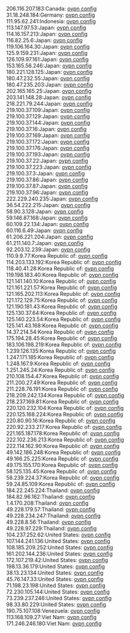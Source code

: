 206.116.207.183:Canada: [ovpn config](vpn/206_116_207_183.ovpn)  
31.18.248.184:Germany: [ovpn config](vpn/31_18_248_184.ovpn)  
111.95.62.241:Indonesia: [ovpn config](vpn/111_95_62_241.ovpn)  
113.147.97.53:Japan: [ovpn config](vpn/113_147_97_53.ovpn)  
114.16.157.213:Japan: [ovpn config](vpn/114_16_157_213.ovpn)  
116.82.25.6:Japan: [ovpn config](vpn/116_82_25_6.ovpn)  
119.106.164.30:Japan: [ovpn config](vpn/119_106_164_30.ovpn)  
125.9.159.231:Japan: [ovpn config](vpn/125_9_159_231.ovpn)  
126.109.97.161:Japan: [ovpn config](vpn/126_109_97_161.ovpn)  
153.165.56.246:Japan: [ovpn config](vpn/153_165_56_246.ovpn)  
180.221.128.125:Japan: [ovpn config](vpn/180_221_128_125.ovpn)  
180.47.232.55:Japan: [ovpn config](vpn/180_47_232_55.ovpn)  
180.47.235.203:Japan: [ovpn config](vpn/180_47_235_203.ovpn)  
202.165.165.25:Japan: [ovpn config](vpn/202_165_165_25.ovpn)  
203.141.148.28:Japan: [ovpn config](vpn/203_141_148_28.ovpn)  
218.221.79.244:Japan: [ovpn config](vpn/218_221_79_244.ovpn)  
219.100.37.109:Japan: [ovpn config](vpn/219_100_37_109.ovpn)  
219.100.37.129:Japan: [ovpn config](vpn/219_100_37_129.ovpn)  
219.100.37.144:Japan: [ovpn config](vpn/219_100_37_144.ovpn)  
219.100.37.16:Japan: [ovpn config](vpn/219_100_37_16.ovpn)  
219.100.37.169:Japan: [ovpn config](vpn/219_100_37_169.ovpn)  
219.100.37.172:Japan: [ovpn config](vpn/219_100_37_172.ovpn)  
219.100.37.176:Japan: [ovpn config](vpn/219_100_37_176.ovpn)  
219.100.37.193:Japan: [ovpn config](vpn/219_100_37_193.ovpn)  
219.100.37.22:Japan: [ovpn config](vpn/219_100_37_22.ovpn)  
219.100.37.223:Japan: [ovpn config](vpn/219_100_37_223.ovpn)  
219.100.37.3:Japan: [ovpn config](vpn/219_100_37_3.ovpn)  
219.100.37.86:Japan: [ovpn config](vpn/219_100_37_86.ovpn)  
219.100.37.87:Japan: [ovpn config](vpn/219_100_37_87.ovpn)  
219.100.37.96:Japan: [ovpn config](vpn/219_100_37_96.ovpn)  
222.229.240.235:Japan: [ovpn config](vpn/222_229_240_235.ovpn)  
36.54.222.215:Japan: [ovpn config](vpn/36_54_222_215.ovpn)  
58.90.3.128:Japan: [ovpn config](vpn/58_90_3_128.ovpn)  
59.146.87.168:Japan: [ovpn config](vpn/59_146_87_168.ovpn)  
60.109.22.134:Japan: [ovpn config](vpn/60_109_22_134.ovpn)  
60.116.6.49:Japan: [ovpn config](vpn/60_116_6_49.ovpn)  
61.206.221.204:Japan: [ovpn config](vpn/61_206_221_204.ovpn)  
61.211.140.7:Japan: [ovpn config](vpn/61_211_140_7.ovpn)  
92.203.12.239:Japan: [ovpn config](vpn/92_203_12_239.ovpn)  
110.9.9.77:Korea Republic of: [ovpn config](vpn/110_9_9_77.ovpn)  
114.203.133.192:Korea Republic of: [ovpn config](vpn/114_203_133_192.ovpn)  
118.40.41.28:Korea Republic of: [ovpn config](vpn/118_40_41_28.ovpn)  
119.198.183.40:Korea Republic of: [ovpn config](vpn/119_198_183_40.ovpn)  
121.141.140.10:Korea Republic of: [ovpn config](vpn/121_141_140_10.ovpn)  
121.161.221.57:Korea Republic of: [ovpn config](vpn/121_161_221_57.ovpn)  
121.165.202.113:Korea Republic of: [ovpn config](vpn/121_165_202_113.ovpn)  
121.172.129.75:Korea Republic of: [ovpn config](vpn/121_172_129_75.ovpn)  
121.190.181.43:Korea Republic of: [ovpn config](vpn/121_190_181_43.ovpn)  
125.130.37.64:Korea Republic of: [ovpn config](vpn/125_130_37_64.ovpn)  
125.140.223.54:Korea Republic of: [ovpn config](vpn/125_140_223_54.ovpn)  
125.141.43.168:Korea Republic of: [ovpn config](vpn/125_141_43_168.ovpn)  
14.37.214.54:Korea Republic of: [ovpn config](vpn/14_37_214_54.ovpn)  
175.194.28.45:Korea Republic of: [ovpn config](vpn/175_194_28_45.ovpn)  
183.106.198.219:Korea Republic of: [ovpn config](vpn/183_106_198_219.ovpn)  
1.239.126.135:Korea Republic of: [ovpn config](vpn/1_239_126_135.ovpn)  
1.247.171.185:Korea Republic of: [ovpn config](vpn/1_247_171_185.ovpn)  
1.248.167.9:Korea Republic of: [ovpn config](vpn/1_248_167_9.ovpn)  
1.251.245.24:Korea Republic of: [ovpn config](vpn/1_251_245_24.ovpn)  
210.108.154.47:Korea Republic of: [ovpn config](vpn/210_108_154_47.ovpn)  
211.200.27.49:Korea Republic of: [ovpn config](vpn/211_200_27_49.ovpn)  
211.228.76.191:Korea Republic of: [ovpn config](vpn/211_228_76_191.ovpn)  
218.209.242.134:Korea Republic of: [ovpn config](vpn/218_209_242_134.ovpn)  
218.237.169.81:Korea Republic of: [ovpn config](vpn/218_237_169_81.ovpn)  
220.120.232.104:Korea Republic of: [ovpn config](vpn/220_120_232_104.ovpn)  
220.125.168.224:Korea Republic of: [ovpn config](vpn/220_125_168_224.ovpn)  
220.80.90.16:Korea Republic of: [ovpn config](vpn/220_80_90_16.ovpn)  
220.92.233.217:Korea Republic of: [ovpn config](vpn/220_92_233_217.ovpn)  
221.165.187.178:Korea Republic of: [ovpn config](vpn/221_165_187_178.ovpn)  
222.102.236.213:Korea Republic of: [ovpn config](vpn/222_102_236_213.ovpn)  
222.114.162.90:Korea Republic of: [ovpn config](vpn/222_114_162_90.ovpn)  
49.142.186.248:Korea Republic of: [ovpn config](vpn/49_142_186_248.ovpn)  
49.166.25.225:Korea Republic of: [ovpn config](vpn/49_166_25_225.ovpn)  
49.175.155.170:Korea Republic of: [ovpn config](vpn/49_175_155_170.ovpn)  
58.125.135.45:Korea Republic of: [ovpn config](vpn/58_125_135_45.ovpn)  
58.239.224.37:Korea Republic of: [ovpn config](vpn/58_239_224_37.ovpn)  
59.24.85.109:Korea Republic of: [ovpn config](vpn/59_24_85_109.ovpn)  
184.22.245.224:Thailand: [ovpn config](vpn/184_22_245_224.ovpn)  
184.82.96.162:Thailand: [ovpn config](vpn/184_82_96_162.ovpn)  
1.4.170.208:Thailand: [ovpn config](vpn/1_4_170_208.ovpn)  
49.228.179.57:Thailand: [ovpn config](vpn/49_228_179_57.ovpn)  
49.228.234.247:Thailand: [ovpn config](vpn/49_228_234_247.ovpn)  
49.228.8.56:Thailand: [ovpn config](vpn/49_228_8_56.ovpn)  
49.228.97.229:Thailand: [ovpn config](vpn/49_228_97_229.ovpn)  
104.237.252.62:United States: [ovpn config](vpn/104_237_252_62.ovpn)  
107.144.241.136:United States: [ovpn config](vpn/107_144_241_136.ovpn)  
108.185.209.252:United States: [ovpn config](vpn/108_185_209_252.ovpn)  
161.202.144.236:United States: [ovpn config](vpn/161_202_144_236.ovpn)  
172.107.219.42:United States: [ovpn config](vpn/172_107_219_42.ovpn)  
198.13.36.179:United States: [ovpn config](vpn/198_13_36_179.ovpn)  
38.13.23.134:United States: [ovpn config](vpn/38_13_23_134.ovpn)  
45.76.147.33:United States: [ovpn config](vpn/45_76_147_33.ovpn)  
71.198.23.198:United States: [ovpn config](vpn/71_198_23_198.ovpn)  
72.230.105.144:United States: [ovpn config](vpn/72_230_105_144.ovpn)  
73.239.237.246:United States: [ovpn config](vpn/73_239_237_246.ovpn)  
98.33.80.229:United States: [ovpn config](vpn/98_33_80_229.ovpn)  
190.75.107.108:Venezuela: [ovpn config](vpn/190_75_107_108.ovpn)  
113.168.109.27:Viet Nam: [ovpn config](vpn/113_168_109_27.ovpn)  
171.246.246.180:Viet Nam: [ovpn config](vpn/171_246_246_180.ovpn)  
